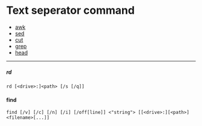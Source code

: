 
# Text seperator command 

   * [awk](####rd)
   * [sed](####find)
   * [cut](####XCOPY) 
   * [ grep ](####robocopy) 
   * [ head ](####rd&rmdir)
   

--------------------------------------------------
##### rd
```
rd [<drive>:]<path> [/s [/q]]
```

#### find
```
find [/v] [/c] [/n] [/i] [/off[line]] <"string"> [[<drive>:][<path>]<filename>[...]]
```














